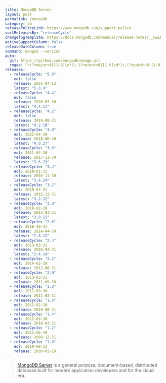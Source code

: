 ```yaml
---
title: MongoDB Server
layout: post
permalink: /mongodb
category: db
releasePolicyLink: https://www.mongodb.com/support-policy
sortReleasesBy: "releaseCycle"
changelogTemplate: https://docs.mongodb.com/manual/release-notes/__RELEASE_CYCLE__
activeSupportColumn: false
releaseDateColumn: true
command: mongod --version
auto:
  git: https://github.com/mongodb/mongo.git
  regex: ^r(?<major>0|[1-9]\d*)\.(?<minor>0|[1-9]\d*)\.(?<patch>0|[1-9]\d*)$
releases:
  - releaseCycle: "5.0"
    eol: false
    release: 2021-07-13
    latest: "5.0.8"
  - releaseCycle: "4.4"
    eol: false
    release: 2020-07-30
    latest: "4.4.11"
  - releaseCycle: "4.2"
    eol: false
    release: 2019-08-31
    latest: "4.2.18"
  - releaseCycle: "4.0"
    eol: 2022-04-30
    release: 2018-06-30
    latest: "4.0.27"
  - releaseCycle: "3.6"
    eol: 2021-04-30
    release: 2017-11-30
    latest: "3.6.23"
  - releaseCycle: "3.4"
    eol: 2020-01-31
    release: 2016-11-30
    latest: "3.4.24"
  - releaseCycle: "3.2"
    eol: 2018-07-31
    release: 2015-12-31
    latest: "3.2.22"
  - releaseCycle: "3.0"
    eol: 2018-02-28
    release: 2015-03-31
    latest: "3.0.15"
  - releaseCycle: "2.6"
    eol: 2016-10-31
    release: 2014-04-30
    latest: "2.6.12"
  - releaseCycle: "2.4"
    eol: 2013-03-31
    release: 2016-03-31
    latest: "2.4.14"
  - releaseCycle: "2.2"
    eol: 2014-02-28
    release: 2012-08-31
  - releaseCycle: "2.0"
    eol: 2013-03-31
    release: 2011-09-30
  - releaseCycle: "1.8"
    eol: 2012-09-30
    release: 2011-03-31
  - releaseCycle: "1.6"
    eol: 2012-02-28
    release: 2010-08-31
  - releaseCycle: "1.4"
    eol: 2012-09-30
    release: 2010-03-31
  - releaseCycle: "1.2"
    eol: 2011-06-30
    release: 2009-12-31
  - releaseCycle: "1.0"
    eol: 2010-08-31
    release: 2009-02-28
---
```


> [MongoDB Server](https://www.mongodb.com/) is a general purpose, document-based, distributed database built for modern application developers and for the cloud era.
